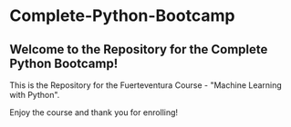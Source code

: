 # Complete-Python-Bootcamp

## Welcome to the Repository for the Complete Python Bootcamp!

This is the Repository for the Fuerteventura Course - "Machine Learning with Python".

Enjoy the course and thank you for enrolling!
